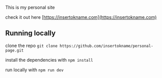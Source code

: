 This is my personal site 

check it out here [https://insertokname.com](https://insertokname.com)

## Running locally

clone the repo `git clone https://github.com/insertokname/personal-page.git`

install the dependencies with `npm install`

run locally with `npm run dev`
